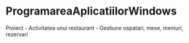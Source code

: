 # ProgramareaAplicatiilorWindows
Proiect - Activitatea unui restaurant - Gestiune ospatari, mese, meniuri, rezervari
